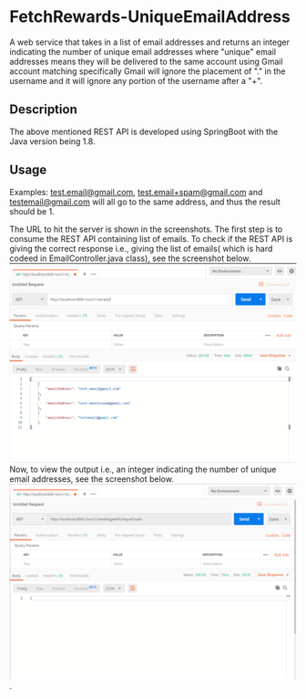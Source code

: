 # FetchRewards-UniqueEmailAddress
A web service that takes in a list of email addresses and returns an integer indicating the number of unique email addresses where "unique" email addresses means they will be delivered to the same account using Gmail account matching specifically Gmail will ignore the placement of "." in the username and it will ignore any portion of the username after a "+".

## Description
The above mentioned REST API is developed using SpringBoot with the Java version being 1.8.

## Usage
Examples:
test.email@gmail.com, test.email+spam@gmail.com and testemail@gmail.com will all go to the same address, and thus the result should be 1.

The URL to hit the server is shown in the screenshots.
The first step is to consume the REST API containing list of emails.
To check if the REST API is giving the correct response i.e., giving the list of emails( which is hard codeed in EmailController.java class), see the screenshot below.
![alt test](Screenshots/1.PNG)
Now, to view the output i.e., an integer indicating the number of unique email addresses, see the screenshot below.
![alt test](Screenshots/2.PNG).

